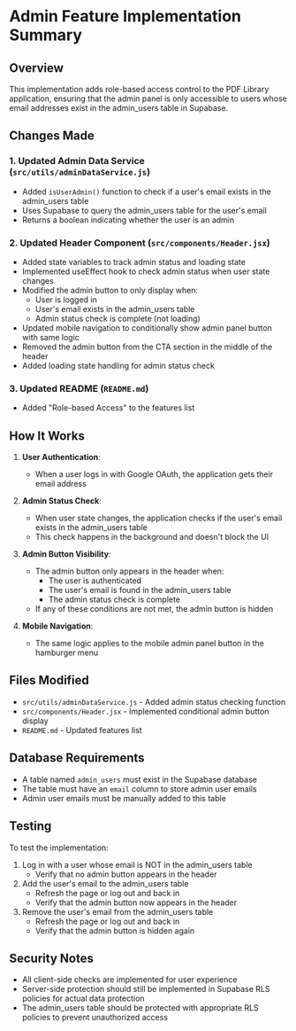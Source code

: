# Admin Feature Implementation Summary

## Overview
This implementation adds role-based access control to the PDF Library application, ensuring that the admin panel is only accessible to users whose email addresses exist in the admin_users table in Supabase.

## Changes Made

### 1. Updated Admin Data Service (`src/utils/adminDataService.js`)
- Added `isUserAdmin()` function to check if a user's email exists in the admin_users table
- Uses Supabase to query the admin_users table for the user's email
- Returns a boolean indicating whether the user is an admin

### 2. Updated Header Component (`src/components/Header.jsx`)
- Added state variables to track admin status and loading state
- Implemented useEffect hook to check admin status when user state changes
- Modified the admin button to only display when:
  - User is logged in
  - User's email exists in the admin_users table
  - Admin status check is complete (not loading)
- Updated mobile navigation to conditionally show admin panel button with same logic
- Removed the admin button from the CTA section in the middle of the header
- Added loading state handling for admin status check

### 3. Updated README (`README.md`)
- Added "Role-based Access" to the features list

## How It Works

1. **User Authentication**:
   - When a user logs in with Google OAuth, the application gets their email address

2. **Admin Status Check**:
   - When user state changes, the application checks if the user's email exists in the admin_users table
   - This check happens in the background and doesn't block the UI

3. **Admin Button Visibility**:
   - The admin button only appears in the header when:
     - The user is authenticated
     - The user's email is found in the admin_users table
     - The admin status check is complete
   - If any of these conditions are not met, the admin button is hidden

4. **Mobile Navigation**:
   - The same logic applies to the mobile admin panel button in the hamburger menu

## Files Modified
- `src/utils/adminDataService.js` - Added admin status checking function
- `src/components/Header.jsx` - Implemented conditional admin button display
- `README.md` - Updated features list

## Database Requirements
- A table named `admin_users` must exist in the Supabase database
- The table must have an `email` column to store admin user emails
- Admin user emails must be manually added to this table

## Testing
To test the implementation:
1. Log in with a user whose email is NOT in the admin_users table
   - Verify that no admin button appears in the header
2. Add the user's email to the admin_users table
   - Refresh the page or log out and back in
   - Verify that the admin button now appears in the header
3. Remove the user's email from the admin_users table
   - Refresh the page or log out and back in
   - Verify that the admin button is hidden again

## Security Notes
- All client-side checks are implemented for user experience
- Server-side protection should still be implemented in Supabase RLS policies for actual data protection
- The admin_users table should be protected with appropriate RLS policies to prevent unauthorized access